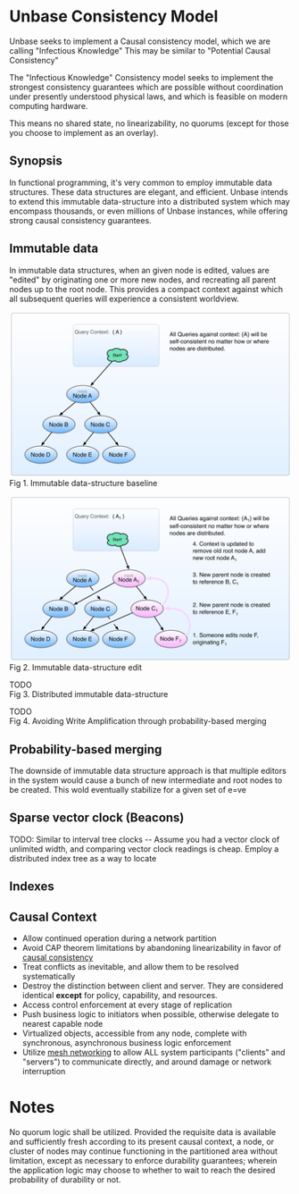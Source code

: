 
# Unbase Consistency Model

Unbase seeks to implement a Causal consistency model, which we are calling "Infectious Knowledge"
This may be similar to "Potential Causal Consistency"

The "Infectious Knowledge" Consistency model seeks to implement the strongest consistency guarantees which are possible without coordination under presently understood physical laws, and which is feasible on modern computing hardware.

This means no shared state, no linearizability, no quorums (except for those you choose to implement as an overlay).

## Synopsis

In functional programming, it's very common to employ immutable data structures.
These data structures are elegant, and efficient. Unbase intends to extend this immutable data-structure into a distributed system which may encompass thousands, or even millions of Unbase instances, while offering strong causal consistency guarantees.


## Immutable data

In immutable data structures, when an given node is edited, values are "edited" by originating one or more new nodes, and recreating all parent nodes up to the root node. This provides a compact context against which all subsequent queries will experience a consistent worldview.

<img src="immutable_ds_1.png" syle="max-width: 910px"><br>
Fig 1. Immutable data-structure baseline

<img src="immutable_ds_2.png" syle="max-width: 910px"><br>
Fig 2. Immutable data-structure edit

TODO<br>
Fig 3. Distributed immutable data-structure

TODO<br>
Fig 4. Avoiding Write Amplification through probability-based merging


## Probability-based merging

The downside of immutable data structure approach is that multiple editors in the system would cause a bunch of new intermediate and root nodes to be created. This wold eventually stabilize for a given set of e=ve

## Sparse vector clock (Beacons)

TODO: Similar to interval tree clocks --
Assume you had a vector clock of unlimited width, and comparing vector clock readings is cheap.
Employ a distributed index tree as a way to locate

## Indexes

## Causal Context



* Allow continued operation during a network partition
 * Avoid CAP theorem limitations by abandoning linearizability in favor of [causal consistency](http://sns.cs.princeton.edu/projects/cops-and-eiger/)
 * Treat conflicts as inevitable, and allow them to be resolved systematically
* Destroy the distinction between client and server. They are considered identical **except** for policy, capability, and resources.
 * Access control enforcement at every stage of replication
 * Push business logic to initiators when possible, otherwise delegate to nearest capable node
* Virtualized objects, accessible from any node, complete with synchronous, asynchronous business logic enforcement
* Utilize [mesh networking](https://github.com/telehash/telehash.org/tree/master/v3) to allow ALL system participants ("clients" and "servers") to communicate directly, and around damage or network interruption


# Notes
No quorum logic shall be utilized. Provided the requisite data is available and sufficiently fresh according to its present causal context, a node, or cluster of nodes may continue functioning in the partitioned area without limitation, except as necessary to enforce durability guarantees; wherein the application logic may choose to whether to wait to reach the desired probability of durability or not.

